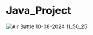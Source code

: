 # Java_Project
![Air Battle 10-08-2024 11_50_25](https://github.com/user-attachments/assets/e588014e-e3d6-42ec-8b44-be73d3869bfd)
